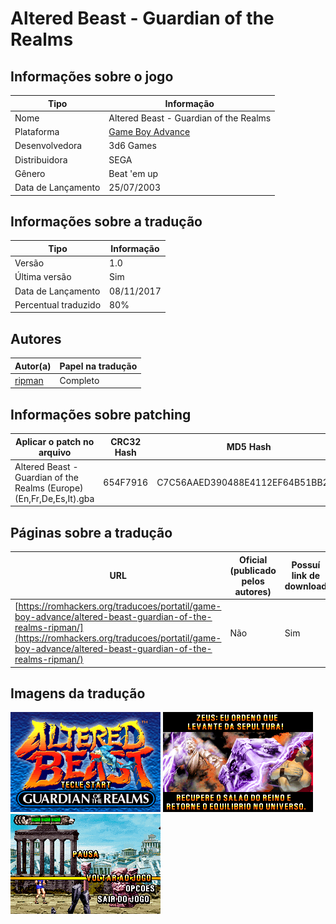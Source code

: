 # Altered Beast - Guardian of the Realms

## Informações sobre o jogo

| Tipo | Informação |
| ----------- | ----------- |
| Nome | Altered Beast \- Guardian of the Realms |
| Plataforma | [Game Boy Advance](../) |
| Desenvolvedora | 3d6 Games |
| Distribuidora | SEGA |
| Gênero | Beat 'em up |
| Data de Lançamento | 25/07/2003 |

## Informações sobre a tradução

| Tipo | Informação |
| ----------- | ----------- |
| Versão | 1\.0 |
| Última versão | Sim |
| Data de Lançamento | 08/11/2017 |
| Percentual traduzido | 80% |

## Autores

| Autor(a) | Papel na tradução |
| ----------- | ----------- |
| [ripman](../../../autores/ripman/) | Completo |

## Informações sobre patching

| Aplicar o patch no arquivo | CRC32 Hash | MD5 Hash |
| ----------- | ----------- | ----------- |
| Altered Beast \- Guardian of the Realms \(Europe\) \(En,Fr,De,Es,It\)\.gba | 654F7916 | C7C56AAED390488E4112EF64B51BB2AD |

## Páginas sobre a tradução

| URL | Oficial (publicado pelos autores) | Possuí link de download |
| ----------- | ----------- | ----------- |
| [https://romhackers.org/traducoes/portatil/game-boy-advance/altered-beast-guardian-of-the-realms-ripman/](https://romhackers.org/traducoes/portatil/game-boy-advance/altered-beast-guardian-of-the-realms-ripman/) | Não | Sim |

## Imagens da tradução

![Imagem de exemplo da tradução 1](1.png)
![Imagem de exemplo da tradução 2](2.png)
![Imagem de exemplo da tradução 3](3.png)